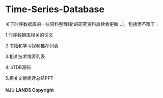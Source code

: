 # Time-Series-Database

关于时序数据库的一些资料整理(新的研究资料后续会更新...)，包括但不限于：

1.时序数据库相关的论文

2.书籍和学习视频推荐列表

3.相关技术博客列表

4.IoTDB源码

5.相关文献阅读总结PPT





#### NJU LANDS Copyright 
